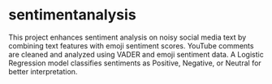 # sentimentanalysis
This project enhances sentiment analysis on noisy social media text by combining text features with emoji sentiment scores. YouTube comments are cleaned and analyzed using VADER and emoji sentiment data. A Logistic Regression model classifies sentiments as Positive, Negative, or Neutral for better interpretation.
